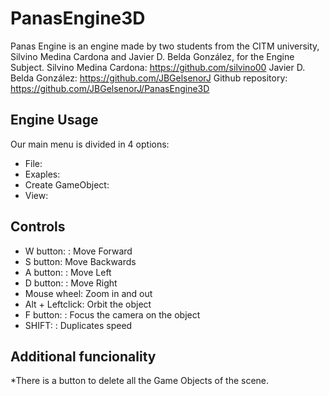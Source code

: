 # PanasEngine3D
 
Panas Engine is an engine made by two students from the CITM university, Silvino Medina Cardona and Javier D. Belda González, for the Engine Subject.
Silvino Medina Cardona: https://github.com/silvino00
Javier D. Belda González: https://github.com/JBGelsenorJ
Github repository: https://github.com/JBGelsenorJ/PanasEngine3D

## Engine Usage

Our main menu is divided in 4 options:
* File:
* Exaples:
* Create GameObject:
* View:


### 

## Controls
* W button: : Move Forward
* S button: Move Backwards
* A button: : Move Left
* D button: : Move Right
* Mouse wheel: Zoom in and out
* Alt + Leftclick: Orbit the object
* F button: : Focus the camera on the object
* SHIFT: : Duplicates speed

## Additional funcionality
*There is a button to delete all the Game Objects of the scene.
